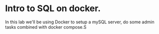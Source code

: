 # Intro to SQL on docker.

In this lab we'll be using Docker to setup a mySQL server, do some admin tasks combined with docker compose.S 
